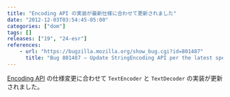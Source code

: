 ```yaml
---
title: "Encoding API の実装が最新仕様に合わせて更新されました"
date: "2012-12-03T03:54:45-05:00"
categories: ["dom"]
tags: []
releases: ["19", "24-esr"]
references:
    - url: "https://bugzilla.mozilla.org/show_bug.cgi?id=801487"
      title: "Bug 801487 – Update StringEncoding API per the latest spec and fix some bugs"
---
```

[Encoding API](https://encoding.spec.whatwg.org/#api) の仕様変更に合わせて `TextEncoder` と `TextDecoder` の実装が更新されました。

